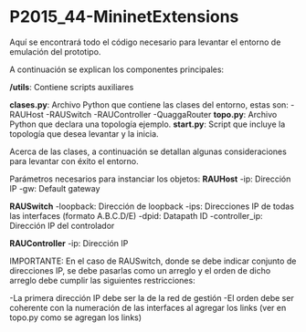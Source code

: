 # P2015_44-MininetExtensions

Aquí se encontrará todo el código necesario para levantar el entorno de emulación del prototipo.

A continuación se explican los componentes principales:

  **/utils**: Contiene scripts auxiliares

  **clases.py**: Archivo Python que contiene las clases del entorno, estas son:
    -RAUHost
    -RAUSwitch
    -RAUController
    -QuaggaRouter
  **topo.py**: Archivo Python que declara una topología ejemplo.
  **start.py**: Script que incluye la topología que desea levantar y la inicia.
 
 
Acerca de las clases, a continuación se detallan algunas consideraciones para levantar con éxito el entorno.

Parámetros necesarios para instanciar los objetos:
  **RAUHost**
    -ip: Dirección IP
    -gw: Default gateway

  **RAUSwitch**
    -loopback: Dirección de loopback
    -ips: Direcciones IP de todas las interfaces (formato A.B.C.D/E)
    -dpid: Datapath ID
    -controller_ip: Dirección IP del controlador
    
  **RAUController**
    -ip: Dirección IP
    
    
IMPORTANTE: En el caso de RAUSwitch, donde se debe indicar conjunto de direcciones IP, se debe pasarlas como un arreglo
y el orden de dicho arreglo debe cumplir las siguientes restricciones:

  -La primera dirección IP debe ser la de la red de gestión
  -El orden debe ser coherente con la numeración de las interfaces al agregar los links (ver en topo.py como se agregan los links)